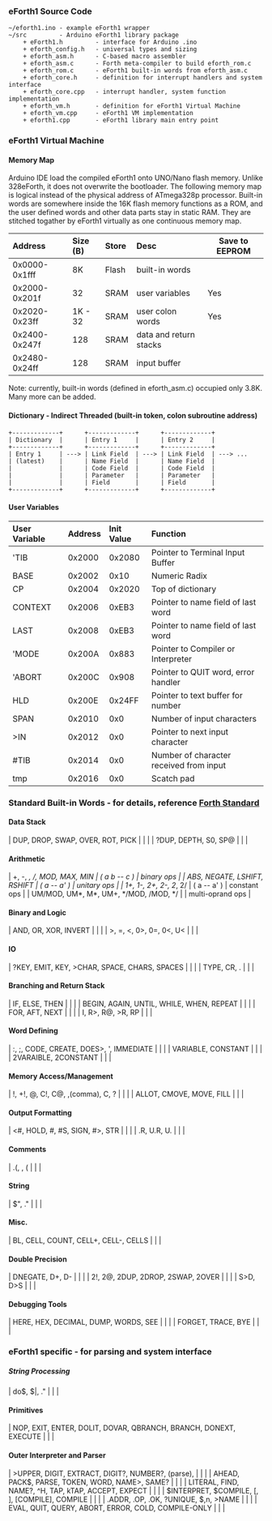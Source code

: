 ### eForth1 Source Code

    ~/eforth1.ino - example eForth1 wrapper
    ~/src         - Arduino eForth1 library package
        + eForth1.h         - interface for Arduino .ino
        + eforth_config.h   - universal types and sizing
        + eforth_asm.h      - C-based macro assembler
        + eforth_asm.c      - Forth meta-compiler to build eforth_rom.c
        + eforth_rom.c      - eForth1 built-in words from eforth_asm.c
        + eforth_core.h     - definition for interrupt handlers and system interface
        + eforth_core.cpp   - interrupt handler, system function implementation
        + eforth_vm.h       - definition for eForth1 Virtual Machine
        + eforth_vm.cpp     - eForth1 VM implementation
        + eforth1.cpp       - eForth1 library main entry point

### eForth1 Virtual Machine
#### Memory Map
Arduino IDE load the compiled eForth1 onto UNO/Nano flash memory. Unlike 328eForth, it does not overwrite the bootloader. The following memory map is logical instead of the physical address of ATmega328p processor. Built-in words are somewhere inside the 16K flash memory functions as a ROM, and the user defined words and other data parts stay in static RAM. They are stitched togather by eForth1 virtually as one continuous memory map.

  | Address       | Size (B) | Store | Desc                   | Save to EEPROM |
  |:--------------|:---------|:------|:-----------------------|----------------|
  | 0x0000-0x1fff | 8K       | Flash | built-in words         |                |
  | 0x2000-0x201f | 32       | SRAM  | user variables         | Yes            |
  | 0x2020-0x23ff | 1K - 32  | SRAM  | user colon words       | Yes            |
  | 0x2400-0x247f | 128      | SRAM  | data and return stacks |                |
  | 0x2480-0x24ff | 128      | SRAM  | input buffer           |                |

Note: currently, built-in words (defined in eforth_asm.c) occupied only 3.8K. Many more can be added.
        
#### Dictionary - Indirect Threaded (built-in token, colon subroutine address)

    +-------------+      +-------------+      +-------------+
    | Dictionary  |      | Entry 1     |      | Entry 2     |
    +-------------+      +-------------+      +-------------+
    | Entry 1     | ---> | Link Field  | ---> | Link Field  | ---> ...
    | (latest)    |      | Name Field  |      | Name Field  |
    |             |      | Code Field  |      | Code Field  |
    |             |      | Parameter   |      | Parameter   |
    |             |      | Field       |      | Field       |
    +-------------+      +-------------+      +-------------+

#### User Variables

  | User Variable | Address | Init Value | Function                                |
  |:--------------|:--------|:-----------|:----------------------------------------|
  | 'TIB          | 0x2000  | 0x2080     | Pointer to Terminal Input Buffer        |
  | BASE          | 0x2002  | 0x10       | Numeric Radix                           |
  | CP            | 0x2004  | 0x2020     | Top of dictionary                       |
  | CONTEXT       | 0x2006  | 0xEB3      | Pointer to name field of last word      |
  | LAST          | 0x2008  | 0xEB3      | Pointer to name field of last word      |
  | 'MODE         | 0x200A  | 0x883      | Pointer to Compiler or Interpreter      |
  | 'ABORT        | 0x200C  | 0x908      | Pointer to QUIT word, error handler     |
  | HLD           | 0x200E  | 0x24FF     | Pointer to text buffer for number       |
  | SPAN          | 0x2010  | 0x0        | Number of input characters              |
  | >IN           | 0x2012  | 0x0        | Pointer to next input character         |
  | #TIB          | 0x2014  | 0x0        | Number of character received from input |
  | tmp           | 0x2016  | 0x0        | Scatch pad                              |
    
### Standard Built-in Words - for details, reference [Forth Standard](https://forth-standard.org/)
#### Data Stack
  | DUP, DROP, SWAP, OVER, ROT, PICK |   |   |
  | ?DUP, DEPTH, S0, SP@             |   |   |

#### Arithmetic
  | +, -, *, /, MOD, MAX, MIN             | ( a b -- c ) | binary ops       |
  | ABS, NEGATE, LSHIFT, RSHIFT           | ( a -- a' )  | unitary ops      |
  | 1+, 1-, 2+, 2-, 2*, 2/                | ( a -- a' )  | constant ops     |
  | UM/MOD, UM*, M*, UM+, */MOD, /MOD, */ |              | multi-oprand ops |

#### Binary and Logic
  | AND, OR, XOR, INVERT    |   |   |
  | >, =, <, 0>, 0=, 0<, U< |   |   |

#### IO
  | ?KEY, EMIT, KEY, >CHAR, SPACE, CHARS, SPACES |   |   |
  | TYPE, CR, .                                  |   |   |

#### Branching and Return Stack
  | IF, ELSE, THEN                           |   |   |
  | BEGIN, AGAIN, UNTIL, WHILE, WHEN, REPEAT |   |   |
  | FOR, AFT, NEXT                           |   |   |
  | I, R>, R@, >R, RP                        |   |   |

#### Word Defining
  | :, ;, CODE, CREATE, DOES>, ', IMMEDIATE |   |   |
  | VARIABLE, CONSTANT                      |   |   |
  | 2VARAIBLE, 2CONSTANT                    |   |   |

#### Memory Access/Management
  | !, +!, @, C!, C@, ,(comma), C, ? |   |   |
  | ALLOT, CMOVE, MOVE, FILL         |   |   |

#### Output Formatting
  | <#, HOLD, #, #S, SIGN, #>, STR |   |   |
  | .R, U.R, U.                    |   |   |

#### Comments
  | .(, \, ( |   |   |

#### String
  | $", ." |   |   |

#### Misc. 
  | BL, CELL, COUNT, CELL+, CELL-, CELLS | | |

#### Double Precision
  | DNEGATE, D+, D-                   |   |   |
  | 2!, 2@, 2DUP, 2DROP, 2SWAP, 2OVER |   |   |
  | S>D, D>S                          |   |   |

#### Debugging Tools
  | HERE, HEX, DECIMAL, DUMP, WORDS, SEE |   |   |
  | FORGET, TRACE, BYE                   |   |   |

### eForth1 specific - for parsing and system interface
##### String Processing
  | do$, $\|, ." |   |   |

#### Primitives
  | NOP, EXIT, ENTER, DOLIT, DOVAR, QBRANCH, BRANCH, DONEXT, EXECUTE |   |   |

#### Outer Interpreter and Parser
   | >UPPER, DIGIT, EXTRACT, DIGIT?, NUMBER?, (parse),   |   |   |
   | AHEAD, PACK$, PARSE, TOKEN, WORD, NAME>, SAME?      |   |   |
   | LITERAL, FIND, NAME?, ^H, TAP, kTAP, ACCEPT, EXPECT |   |   |
   | $INTERPRET, $COMPILE, [, ], [COMPILE], COMPILE      |   |   |
   | .ADDR, .OP, .OK, ?UNIQUE, $,n, >NAME                |   |   |
   | EVAL, QUIT, QUERY, ABORT, ERROR, COLD, COMPILE-ONLY |   |   |



